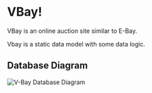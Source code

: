 # VBay!

VBay is an online auction site similar to E-Bay. 

Vbay is a static data model with some data logic.

## Database Diagram

![V-Bay Database Diagram](/static/images/vbay.png)

